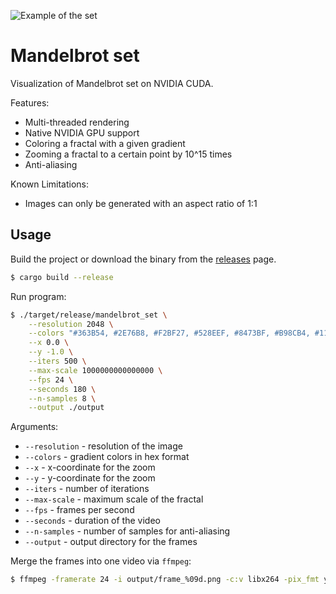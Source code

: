 ![Example of the set](https://i.imgur.com/Pve0Vw0.png)

# Mandelbrot set
Visualization of Mandelbrot set on NVIDIA CUDA.

Features:
- Multi-threaded rendering
- Native NVIDIA GPU support
- Coloring a fractal with a given gradient
- Zooming a fractal to a certain point by 10^15 times
- Anti-aliasing

Known Limitations:
- Images can only be generated with an aspect ratio of 1:1

## Usage
Build the project or download the binary from the [releases](https://github.com/0x7o/mandelbrot_set/releases) page.
```bash
$ cargo build --release
```
Run program:
```bash
$ ./target/release/mandelbrot_set \
    --resolution 2048 \
    --colors "#363B54, #2E76B8, #F2BF27, #528EEF, #8473BF, #B98CB4, #116A1C" \
    --x 0.0 \
    --y -1.0 \
    --iters 500 \
    --max-scale 1000000000000000 \
    --fps 24 \
    --seconds 180 \
    --n-samples 8 \
    --output ./output
```
Arguments:
- `--resolution` - resolution of the image
- `--colors` - gradient colors in hex format
- `--x` - x-coordinate for the zoom
- `--y` - y-coordinate for the zoom
- `--iters` - number of iterations
- `--max-scale` - maximum scale of the fractal
- `--fps` - frames per second
- `--seconds` - duration of the video
- `--n-samples` - number of samples for anti-aliasing
- `--output` - output directory for the frames

Merge the frames into one video via `ffmpeg`:
```bash
$ ffmpeg -framerate 24 -i output/frame_%09d.png -c:v libx264 -pix_fmt yuv420p -crf 18 -y video.mp4 
```
